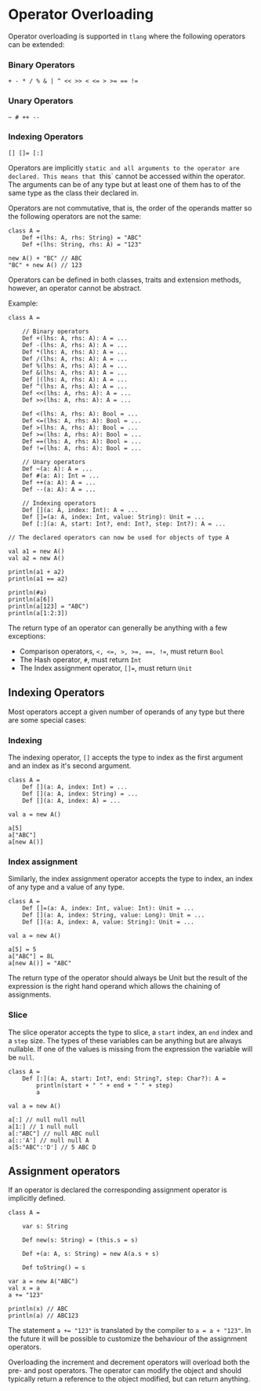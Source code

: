 # Operator Overloading
Operator overloading is supported in `tlang` where the following operators 
can be extended:

### Binary Operators
```tlang
+ - * / % & | ^ << >> < <= > >= == !=
```

### Unary Operators
```tlang
~ # ++ --
```

### Indexing Operators
```tlang
[] []= [:]
```

Operators are implicitly `static and all arguments to the operator are declared. This means
that `this` cannot be accessed within the operator.
The arguments can be of any type but at least one of them has to of the same type as the class
their declared in.

Operators are not commutative, that is, the order of the operands matter so the following operators
are not the same:

```tlang
class A =
	Def +(lhs: A, rhs: String) = "ABC"
	Def +(lhs: String, rhs: A) = "123"

new A() + "BC" // ABC
"BC" + new A() // 123
```

Operators can be defined in both classes, traits and extension methods, however, an operator cannot
be abstract.

Example:

```tlang
class A =

	// Binary operators  
	Def +(lhs: A, rhs: A): A = ...
	Def -(lhs: A, rhs: A): A = ...
	Def *(lhs: A, rhs: A): A = ...
	Def /(lhs: A, rhs: A): A = ...
	Def %(lhs: A, rhs: A): A = ...
	Def &(lhs: A, rhs: A): A = ...
	Def |(lhs: A, rhs: A): A = ...
	Def ^(lhs: A, rhs: A): A = ...
	Def <<(lhs: A, rhs: A): A = ...
	Def >>(lhs: A, rhs: A): A = ...
	
	Def <(lhs: A, rhs: A): Bool = ...
	Def <=(lhs: A, rhs: A): Bool = ...
	Def >(lhs: A, rhs: A): Bool = ...
	Def >=(lhs: A, rhs: A): Bool = ...
	Def ==(lhs: A, rhs: A): Bool = ...
	Def !=(lhs: A, rhs: A): Bool = ...

	// Unary operators
	Def ~(a: A): A = ...
	Def #(a: A): Int = ...
	Def ++(a: A): A = ...
	Def --(a: A): A = ...

	// Indexing operators
	Def [](a: A, index: Int): A = ...
	Def []=(a: A, index: Int, value: String): Unit = ...
	Def [:](a: A, start: Int?, end: Int?, step: Int?): A = ...

// The declared operators can now be used for objects of type A

val a1 = new A()
val a2 = new A()

println(a1 + a2)
println(a1 == a2)

println(#a)
println(a[6])
println(a[123] = "ABC")
println(a[1:2:3])
```

The return type of an operator can generally be anything with a few exceptions:

- Comparison operators, `<, <=, >, >=, ==, !=`, must return `Bool`
- The Hash operator, `#`, must return `Int`
- The Index assignment operator, `[]=`, must return `Unit`

## Indexing Operators
Most operators accept a given number of operands of any type but there are some special cases:

### Indexing
The indexing operator, `[]` accepts the type to index as the first argument and an index as it's second
argument.

```tlang
class A =
	Def [](a: A, index: Int) = ...
	Def [](a: A, index: String) = ...
	Def [](a: A, index: A) = ...
	
val a = new A()

a[5]
a["ABC"]
a[new A()]
```

### Index assignment
Similarly, the index assignment operator accepts the type to index, an index of any type and a value of any type.

```tlang
class A =
	Def []=(a: A, index: Int, value: Int): Unit = ...
	Def [](a: A, index: String, value: Long): Unit = ...
	Def [](a: A, index: A, value: String): Unit = ...
	
val a = new A()

a[5] = 5
a["ABC"] = 8L
a[new A()] = "ABC"
```

The return type of the operator should always be Unit but the result of the expression is the right hand operand which
allows the chaining of assignments.

### Slice
The slice operator accepts the type to slice, a `start` index, an `end` index and a `step` size.
The types of these variables can be anything but are always nullable. If one of the values is
missing from the expression the variable will be `null`.

```tlang
class A =
	Def [:](a: A, start: Int?, end: String?, step: Char?): A = 
		println(start + " " + end + " " + step)
		a
	
val a = new A()

a[:] // null null null
a[1:] // 1 null null
a[:"ABC"] // null ABC null
a[::'A'] // null null A
a[5:"ABC":'D'] // 5 ABC D
```

## Assignment operators
If an operator is declared the corresponding assignment operator is implicitly defined.

```tlang
class A =

	var s: String

	Def new(s: String) = (this.s = s)

	Def +(a: A, s: String) = new A(a.s + s)

	Def toString() = s

var a = new A("ABC")
val x = a
a += "123"

println(x) // ABC
println(a) // ABC123
``` 

The statement `a += "123"` is translated by the compiler to `a = a + "123"`. In the future it
will be possible to customize the behaviour of the assignment operators.

Overloading the increment and decrement operators will overload both the pre- and post operators.
The operator can modify the object and should typically return a reference to the object modified,
but can return anything.

